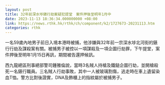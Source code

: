 ```yaml
---
layout: post
title: 32年前深水埗錶行劫案疑犯提堂　案件押後至明年1月中
date: 2023-11-13 18:36:34.000000000 +08:00
link: https://news.rthk.hk/rthk/ch/component/k2/1727673-20231113.htm
categories: rthk
---
```


一名59歲內地男子前日入境本港時被捕，他涉嫌與32年前一宗深水埗北河街的錶行行劫及謀殺案有關。被捕男子被控以一項謀殺及一項企圖行劫罪，下午提堂，案件押後至明年1月15日再訊，期間被告還押候訊。

西九龍總區刑事總部警司鍾雅倫說，當時3名賊人持槍及鐵鎚企圖行劫，並開槍殺死一名錶行職員。三名賊人行劫事敗，其中一人被玻璃割傷，逃走時在車上遺留染血T恤。警方比對後證實，DNA及飾櫃上的指紋屬於被捕男子。
